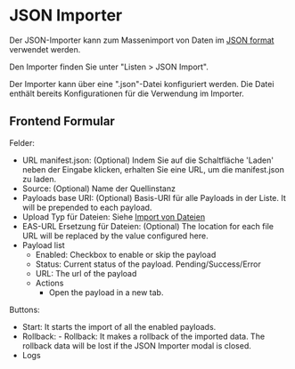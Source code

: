 # JSON Importer

Der JSON-Importer kann zum Massenimport von Daten im [JSON format](../../../technical/datamanagement/jsonimport.md) verwendet werden.

Den Importer finden Sie unter "Listen &gt; JSON Import".

Der Importer kann über eine ".json"-Datei konfiguriert werden. Die Datei enthält bereits Konfigurationen für die Verwendung im Importer.

## Frontend Formular

Felder:

* URL manifest.json: \(Optional\) Indem Sie auf die Schaltfläche 'Laden' neben der Eingabe klicken, erhalten Sie eine URL, um die manifest.json zu laden. 
* Source: \(Optional\) Name der Quellinstanz
* Payloads base URI: \(Optional\) Basis-URI für alle Payloads in der Liste. It will be prepended to each payload.
* Upload Typ für Dateien: Siehe [Import von Dateien ](../importfiles/importfiles.html)
* EAS-URL Ersetzung für Dateien: \(Optional\) The location for each file URL will be replaced by the value configured here.
* Payload list
  * Enabled: Checkbox to enable or skip the payload
  * Status: Current status of the payload. Pending/Success/Error
  * URL: The url of the payload
  * Actions
    * Open the payload in a new tab.

Buttons:

* Start: It starts the import of all the enabled payloads.
* Rollback: - Rollback: It makes a rollback of the imported data. The rollback data will be lost if the JSON Importer modal is closed.
* Logs



